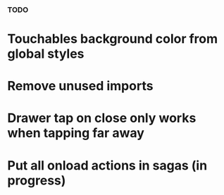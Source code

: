 ### TODO ###

# Touchables background color from global styles
# Remove unused imports
# Drawer tap on close only works when tapping far away

# Put all onload actions in sagas (in progress)